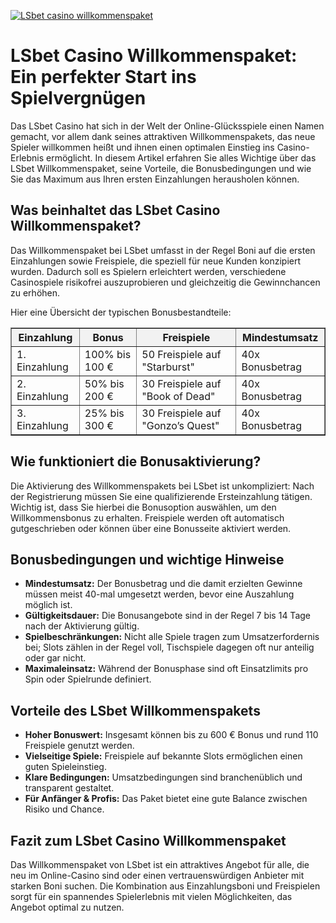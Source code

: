 [![LSbet casino willkommenspaket](https://123-caf.pages.dev/gitsignup.png)](https://vrmoo.ru/Bt82HjjY)

<h1>LSbet Casino Willkommenspaket: Ein perfekter Start ins Spielvergnügen</h1>  <p>Das LSbet Casino hat sich in der Welt der Online-Glücksspiele einen Namen gemacht, vor allem dank seines attraktiven Willkommenspakets, das neue Spieler willkommen heißt und ihnen einen optimalen Einstieg ins Casino-Erlebnis ermöglicht. In diesem Artikel erfahren Sie alles Wichtige über das LSbet Willkommenspaket, seine Vorteile, die Bonusbedingungen und wie Sie das Maximum aus Ihren ersten Einzahlungen herausholen können.</p>  <h2>Was beinhaltet das LSbet Casino Willkommenspaket?</h2>  <p>Das Willkommenspaket bei LSbet umfasst in der Regel Boni auf die ersten Einzahlungen sowie Freispiele, die speziell für neue Kunden konzipiert wurden. Dadurch soll es Spielern erleichtert werden, verschiedene Casinospiele risikofrei auszuprobieren und gleichzeitig die Gewinnchancen zu erhöhen.</p>  <p>Hier eine Übersicht der typischen Bonusbestandteile:</p>  <table border="1" cellpadding="8" cellspacing="0" style="border-collapse: collapse; width: 100%; max-width: 600px;">   <thead>     <tr style="background-color: #f2f2f2;">       <th>Einzahlung</th>       <th>Bonus</th>       <th>Freispiele</th>       <th>Mindestumsatz</th>     </tr>   </thead>   <tbody>     <tr>       <td>1. Einzahlung</td>       <td>100% bis 100 €</td>       <td>50 Freispiele auf "Starburst"</td>       <td>40x Bonusbetrag</td>     </tr>     <tr>       <td>2. Einzahlung</td>       <td>50% bis 200 €</td>       <td>30 Freispiele auf "Book of Dead"</td>       <td>40x Bonusbetrag</td>     </tr>     <tr>       <td>3. Einzahlung</td>       <td>25% bis 300 €</td>       <td>30 Freispiele auf "Gonzo’s Quest"</td>       <td>40x Bonusbetrag</td>     </tr>   </tbody> </table>  <h2>Wie funktioniert die Bonusaktivierung?</h2>  <p>Die Aktivierung des Willkommenspakets bei LSbet ist unkompliziert: Nach der Registrierung müssen Sie eine qualifizierende Ersteinzahlung tätigen. Wichtig ist, dass Sie hierbei die Bonusoption auswählen, um den Willkommensbonus zu erhalten. Freispiele werden oft automatisch gutgeschrieben oder können über eine Bonusseite aktiviert werden.</p>  <h2>Bonusbedingungen und wichtige Hinweise</h2>  <ul>   <li><strong>Mindestumsatz:</strong> Der Bonusbetrag und die damit erzielten Gewinne müssen meist 40-mal umgesetzt werden, bevor eine Auszahlung möglich ist.</li>   <li><strong>Gültigkeitsdauer:</strong> Die Bonusangebote sind in der Regel 7 bis 14 Tage nach der Aktivierung gültig.</li>   <li><strong>Spielbeschränkungen:</strong> Nicht alle Spiele tragen zum Umsatzerfordernis bei; Slots zählen in der Regel voll, Tischspiele dagegen oft nur anteilig oder gar nicht.</li>   <li><strong>Maximaleinsatz:</strong> Während der Bonusphase sind oft Einsatzlimits pro Spin oder Spielrunde definiert.</li> </ul>  <h2>Vorteile des LSbet Willkommenspakets</h2>  <ul>   <li><strong>Hoher Bonuswert:</strong> Insgesamt können bis zu 600 € Bonus und rund 110 Freispiele genutzt werden.</li>   <li><strong>Vielseitige Spiele:</strong> Freispiele auf bekannte Slots ermöglichen einen guten Spieleinstieg.</li>   <li><strong>Klare Bedingungen:</strong> Umsatzbedingungen sind branchenüblich und transparent gestaltet.</li>   <li><strong>Für Anfänger & Profis:</strong> Das Paket bietet eine gute Balance zwischen Risiko und Chance.</li> </ul>  <h2>Fazit zum LSbet Casino Willkommenspaket</h2>  <p>Das Willkommenspaket von LSbet ist ein attraktives Angebot für alle, die neu im Online-Casino sind oder einen vertrauenswürdigen Anbieter mit starken Boni suchen. Die Kombination aus Einzahlungsboni und Freispielen sorgt für ein spannendes Spielerlebnis mit vielen Möglichkeiten, das Angebot optimal zu nutzen.</p>